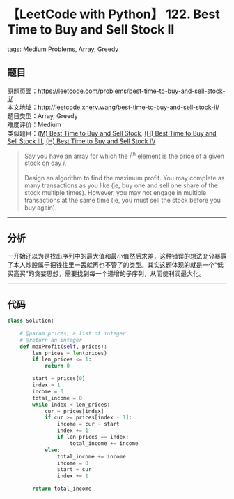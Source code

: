 # 【LeetCode with Python】 122. Best Time to Buy and Sell Stock II
tags: Medium Problems, Array, Greedy

## 题目
原题页面：<https://leetcode.com/problems/best-time-to-buy-and-sell-stock-ii/><br/>
本文地址：<http://leetcode.xnerv.wang/best-time-to-buy-and-sell-stock-ii/><br/>
题目类型：Array, Greedy<br/>
难度评价：Medium<br/>
类似题目：[(M) Best Time to Buy and Sell Stock](/best-time-to-buy-and-sell-stock/), [(H) Best Time to Buy and Sell Stock III](/best-time-to-buy-and-sell-stock-iii/), [(H) Best Time to Buy and Sell Stock IV](/best-time-to-buy-and-sell-stock-iv/)<br/>

> Say you have an array for which the *i*<sup>th</sup> element is the price of a given stock on day *i*.<br/>
><br/>
> Design an algorithm to find the maximum profit. You may complete as many transactions as you like (ie, buy one and sell one share of the stock multiple times). However, you may not engage in multiple transactions at the same time (ie, you must sell the stock before you buy again).<br/>

<!-- more -->

---
## 分析
一开始还以为是找出序列中的最大值和最小值然后求差，这种错误的想法充分暴露了本人炒股属于把钱往里一丢就再也不管了的类型。其实这题体现的就是一个“低买高买”的贪婪思想，需要找到每一个递增的子序列，从而使利润最大化。<br/>

---
## 代码
``` python
class Solution:

    # @param prices, a list of integer
    # @return an integer
    def maxProfit(self, prices):
        len_prices = len(prices)
        if len_prices <= 1:
            return 0

        start = prices[0]
        index = 1
        income = 0
        total_income = 0
        while index < len_prices:
            cur = prices[index]
            if cur >= prices[index - 1]:
                income = cur - start
                index += 1
                if len_prices == index:
                    total_income += income
            else:
                total_income += income
                income = 0
                start = cur
                index += 1

        return total_income
```
